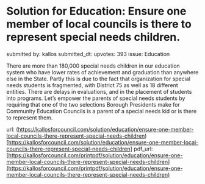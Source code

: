 # Solution for Education: Ensure one member of local councils is there to represent special needs children. #

submitted by: kallos
submitted_dt: 
upvotes: 393
issue: Education

There are more than 180,000 special needs children in our education system who have lower rates of achievement and graduation than anywhere else in the State. Partly this is due to the fact that organization for special needs students is fragmented, with District 75 as well as 18 different entities. There are delays in evaluations, and in the placement of students into programs. Let’s empower the parents of special needs students by requiring that one of the two selections Borough Presidents make for Community Education Councils is a parent of a special needs kid or is there to represent them.

url: (https://kallosforcouncil.com/solution/education/ensure-one-member-local-councils-there-represent-special-needs-children)[https://kallosforcouncil.com/solution/education/ensure-one-member-local-councils-there-represent-special-needs-children]
pdf_url: [https://kallosforcouncil.com/printpdf/solution/education/ensure-one-member-local-councils-there-represent-special-needs-children](https://kallosforcouncil.com/printpdf/solution/education/ensure-one-member-local-councils-there-represent-special-needs-children)